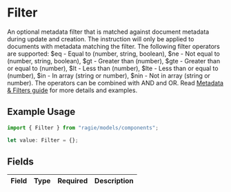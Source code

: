 # Filter

An optional metadata filter that is matched against document metadata during update and creation. The instruction will only be applied to documents with metadata matching the filter.  The following filter operators are supported: $eq - Equal to (number, string, boolean), $ne - Not equal to (number, string, boolean), $gt - Greater than (number), $gte - Greater than or equal to (number), $lt - Less than (number), $lte - Less than or equal to (number), $in - In array (string or number), $nin - Not in array (string or number). The operators can be combined with AND and OR. Read [Metadata & Filters guide](https://docs.ragie.ai/docs/metadata-filters) for more details and examples.

## Example Usage

```typescript
import { Filter } from "ragie/models/components";

let value: Filter = {};
```

## Fields

| Field       | Type        | Required    | Description |
| ----------- | ----------- | ----------- | ----------- |